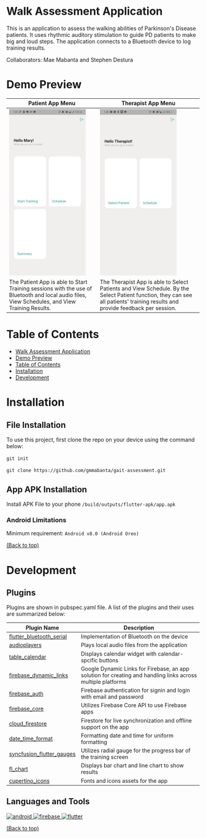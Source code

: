# Walk Assessment Application

This is an application to assess the walking abilities of Parkinson's Disease patients. It uses rhythmic auditory stimulation to guide PD patients to make big and loud steps. The application connects to a Bluetooth device to log training results.

Collaborators: Mae Mabanta and Stephen Destura

# Demo Preview

| Patient App Menu  | Therapist App Menu |
| ------------- | ------------- |
| <img src="/readme-images/Menu-Patient.jpg" width="200">  | <img src="/readme-images/Menu-Therapist.jpg" width="200">  |
| The Patient App is able to Start Training sessions with the use of Bluetooth and local audio files, View Schedules, and View Training Results.  | The Therapist App is able to Select Patients and View Schedule. By the Select Patient function, they can see all patients' training results and provide feedback per session.  |


# Table of Contents

- [Walk Assessment Application](#project-title)
- [Demo Preview](#demo-preview)
- [Table of Contents](#table-of-contents)
- [Installation](#installation)
- [Development](#development)



# Installation

## File Installation
To use this project, first clone the repo on your device using the command below:

```git init```

```git clone https://github.com/gmmabanta/gait-assessment.git```

## App APK Installation
Install APK File to your phone ```/build/outputs/flutter-apk/app.apk```
### Android Limitations
Minimum requirement: ```Android v8.0 (Android Oreo)```

[(Back to top)](#table-of-contents)



# Development

## Plugins

Plugins are shown in pubspec.yaml file. A list of the plugins and their uses are summarized below:

| Plugin Name  | Description |
| ------------- | ------------- |
| [flutter_bluetooth_serial](https://pub.dev/packages/flutter_bluetooth_serial)  | Implementation of Bluetooth on the device  |
| [audioplayers](https://pub.dev/packages/audioplayers)  | Plays local audio files from the application  |
| [table_calendar](https://pub.dev/packages/table_calendar)  | Displays calendar widget with calendar-spcific buttons|
| [firebase_dynamic_links](https://pub.dev/packages?q=firebase_dynamic_links)  | Google Dynamic Links for Firebase, an app solution for creating and handling links across multiple platforms|
| [firebase_auth](https://pub.dev/packages/firebase_auth)  | Firebase authentication for signin and login with email and password |
| [firebase_core](https://pub.dev/packages/firebase_core)  | Utilizes Firebase Core API to use Firebase apps |
| [cloud_firestore](https://pub.dev/packages/cloud_firestore)  | Firestore for live synchronization and offline support on the app  |
| [date_time_format](https://pub.dev/packages/date_time_format) | Formatting date and time for uniform formatting|
| [syncfusion_flutter_gauges](https://pub.dev/packages/syncfusion_flutter_gauges) | Utilizes radial gauge for the progress bar of the training screen |
| [fl_chart](https://pub.dev/packages/fl_chart) | Displays bar chart and line chart to show results |
| [cupertino_icons](https://pub.dev/packages/cupertino_icons) | Fonts and icons assets for the app |


## Languages and Tools

<p align="left"> <a href="https://developer.android.com" target="_blank"> <img src="https://raw.githubusercontent.com/devicons/devicon/master/icons/android/android-original-wordmark.svg" alt="android" width="40" height="40"/> </a> <a href="https://firebase.google.com/" target="_blank"> <img src="https://www.vectorlogo.zone/logos/firebase/firebase-icon.svg" alt="firebase" width="40" height="40"/> </a> <a href="https://flutter.dev" target="_blank"> <img src="https://www.vectorlogo.zone/logos/flutterio/flutterio-icon.svg" alt="flutter" width="40" height="40"/> </a> </p>

[(Back to top)](#table-of-contents)

<!-- This is optional and it is used to give the user info on how to use the project after installation. This could be added in the Installation section also. -->
